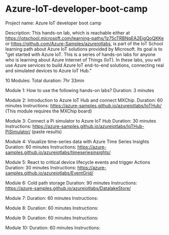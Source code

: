 # Azure-IoT-developer-boot-camp

Project name:
Azure IoT developer boot camp

Description:
This hands-on lab, which is reachable either at https://iotschool.microsoft.com/learning-paths/1z75cTRBNqEA2EigQoQKKe or https://github.com/Azure-Samples/azureiotlabs, is part of the IoT School learning path about Azure IoT solutions provided by Microsoft. Its goal is to "get started with Azure IoT. This is a series of hands-on labs for anyone who is learning about Azure Internet of Things (IoT). In these labs, you will use Azure services to build Azure IoT end-to-end solutions, connecting real and simulated devices to Azure IoT Hub."

10 Modules:
Total duration: 7hr 33min

Module 1: How to use the following hands-on labs?
Duration: 3 minutes

Module 2: Introduction to Azure IoT Hub and connect MXChip.
Duration: 60 minutes
Instructions: https://azure-samples.github.io/azureiotlabs/IoTHub/
(This module requires the MXChip board)

Module 3: Connect a Pi simulator to Azure IoT Hub
Duration: 30 minutes
Instructions: https://azure-samples.github.io/azureiotlabs/IoTHub-PiSimulator/
(paste results)

Module 4: Visualize time-series data with Azure Time Series Insights
Duration: 60 minutes
Instructions: https://azure-samples.github.io/azureiotlabs/timeseriesinsights/

Module 5: React to critical device lifecycle events and trigger Actions
Duration: 30 minutes
Instructions: https://azure-samples.github.io/azureiotlabs/EventGrid/

Module 6: Cold path storage
Duration: 90 minutes
Instructions: https://azure-samples.github.io/azureiotlabs/DatalakeStore/

Module 7: 
Duration: 60 minutes
Instructions:

Module 8: 
Duration: 60 minutes
Instructions:

Module 9: 
Duration: 60 minutes
Instructions:

Module 10: 
Duration: 60 minutes
Instructions:
